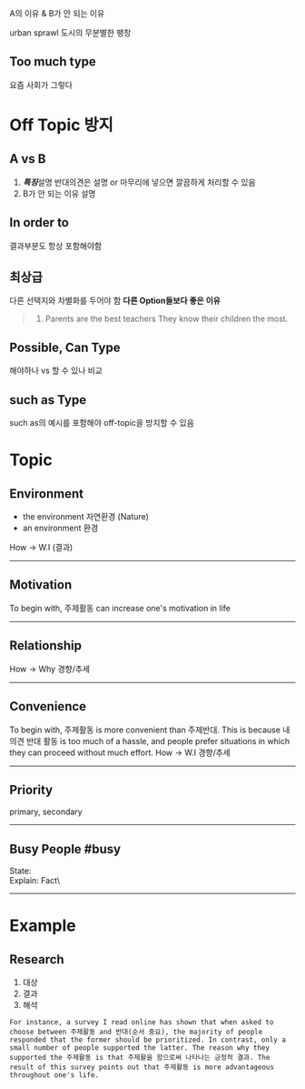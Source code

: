 A의 이유 & B가 안 되는 이유

urban sprawl 도시의 무분별한 팽창

## Too much type
요즘 사회가 그렇다



# Off Topic 방지
## A vs B
1. ***특징***설명
반대의견은 설명 or 마무리에 넣으면 깔끔하게 처리할 수 있음
2. B가 안 되는 이유 설명

## In order to
결과부분도 항상 포함해야함

## 최상급
다른 선택지와 차별화를 두어야 함
**다른 Option들보다 좋은 이유**
> 1. Parents are the best teachers
They know their children the most.

## Possible, Can Type
해야하나 vs 할 수 있나 비교

## such as Type
such as의 예시를 포함해야 off-topic을 방지할 수 있음


# Topic
## Environment
- the environment 자연환경 (Nature)
- an environment 환경

How -> W.I (결과)

---
## Motivation
To begin with, 주제활동 can increase one's motivation in life

---

## Relationship
How -> Why 경향/추세

---

## Convenience
To begin with, 주제활동 is more convenient than 주제반대.
This is because 내 의견 반대 활동 is too much of a hassle, and people prefer situations in which they can proceed without much effort.
How -> W.I 경향/추세

---
## Priority
primary, secondary

---
## Busy People #busy

State:\
Explain: Fact\


---
# Example
## Research
1. 대상
2. 결과
3. 해석
```예시 #Priority 
For instance, a survey I read online has shown that when asked to choose between 주제활동 and 반대(순서 중요), the majority of people responded that the former should be prioritized. In contrast, only a small number of people supported the latter. The reason why they supported the 주제활동 is that 주제활을 함으로써 나타나는 긍정적 결과. The result of this survey points out that 주제활동 is more advantageous throughout one's life.
```
